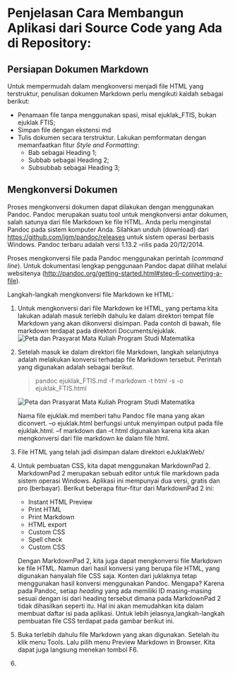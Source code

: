 # Penjelasan Cara Membangun Aplikasi dari Source Code yang Ada di Repository:

## Persiapan Dokumen Markdown

Untuk mempermudah dalam mengkonversi menjadi file HTML yang terstruktur, penulisan dokumen Markdown perlu mengikuti kaidah sebagai berikut:  

 - Penamaan file tanpa menggunakan spasi, misal ejuklak_FTIS, bukan ejuklak FTIS;  
 - Simpan file dengan ekstensi md  
 - Tulis dokumen secara terstruktur. Lakukan pemformatan dengan memanfaatkan fitur *Style and Formatting*:  
   - Bab sebagai Heading 1;  
   - Subbab sebagai Heading 2;  
   - Subsubbab sebagai Heading 3;   

## Mengkonversi Dokumen

Proses mengkonversi dokumen dapat dilakukan dengan menggunakan Pandoc. Pandoc merupakan suatu tool untuk mengkonversi antar dokumen, salah satunya dari file Markdown ke file HTML. Anda perlu menginstal Pandoc pada sistem komputer Anda. Silahkan unduh (download) dari https://github.com/jgm/pandoc/releases untuk sistem operasi berbasis Windows. Pandoc terbaru adalah versi 1.13.2 –rilis pada 20/12/2014.  

Proses mengkonversi file pada Pandoc menggunakan perintah (*command line*). Untuk dokumentasi lengkap penggunaan Pandoc dapat dilihat melalui websitenya (http://pandoc.org/getting-started.html#step-6-converting-a-file).  

Langkah-langkah mengkonversi file Markdown ke HTML:  

1. Untuk mengkonversi dari file Markdown ke HTML, yang pertama kita lakukan adalah masuk terlebih dahulu ke dalam direktori tempat file Markdown yang akan dikonversi disimpan. Pada contoh di bawah, file markdown terdapat pada direktori Documents/ejuklak.  
![](images/Lampiran_BAB2_1.png "Peta dan Prasyarat Mata Kuliah Program Studi Matematika")  
2. Setelah masuk ke dalam direktori file Markdown, langkah selanjutnya adalah melakukan konversi terhadap file Markdown tersebut. Perintah yang digunakan adalah sebagai berikut.  

    > pandoc ejuklak_FTIS.md -f markdown -t html -s -o ejuklak_FTIS.html
    
    ![](images/Lampiran_BAB2_1.png "Peta dan Prasyarat Mata Kuliah Program Studi Matematika")
    
    Nama file ejuklak.md memberi tahu Pandoc file mana yang akan diconvert. –o ejuklak.html berfungsi untuk menyimpan output pada file ejuklak.html. –f markdown dan –t html digunakan karena kita akan mengkonversi dari file markdown ke dalam file html.
3. File HTML yang telah jadi disimpan dalam direktori eJuklakWeb/
4. Untuk pembuatan CSS, kita dapat menggunakan MarkdownPad 2. MarkdownPad 2 merupakan sebuah editor untuk file markdown pada sistem operasi Windows. Aplikasi ini mempunyai dua versi, gratis dan pro (berbayar). Berikut beberapa fitur-fitur dari MarkdownPad 2 ini:  
    - Instant HTML Preview
    - Print HTML
    - Print Markdown
    - HTML export
    - Custom CSS
    - Spell check
    - Custom CSS  

    Dengan MarkdownPad 2, kita juga dapat mengkonversi file Markdown ke file HTML. Namun dari hasil konversi yang berupa file HTML, yang digunakan hanyalah file CSS saja. Konten dari juklaknya tetap menggunakan hasil konversi menggunakan Pandoc. Mengapa? Karena pada Pandoc, setiap *heading* yang ada memiliki ID masing-masing sesuai dengan isi dari heading tersebut dimana pada MarkdownPad 2 tidak dihasilkan seperti itu. Hal ini akan memudahkan kita dalam membuat daftar isi pada aplikasi.
Untuk lebih jelasnya,langkah-langkah pembuatan file CSS terdapat pada gambar berikut ini.  

  1. Buka terlebih dahulu file Markdown yang akan digunakan. Setelah itu klik menu Tools. Lalu pilih menu Preview Markdown in Browser. Kita dapat juga langsung menekan tombol F6.
  2. 


